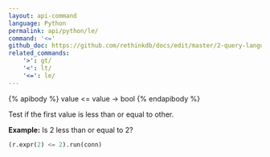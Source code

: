 ```yaml
---
layout: api-command 
language: Python
permalink: api/python/le/
command: '<='
github_doc: https://github.com/rethinkdb/docs/edit/master/2-query-language/api/python/math-and-logic/le.md
related_commands:
    '>': gt/
    '<': lt/
    '<=': le/
---
```


{% apibody %}
value <= value → bool
{% endapibody %}

Test if the first value is less than or equal to other.

__Example:__ Is 2 less than or equal to 2?

```py
(r.expr(2) <= 2).run(conn)
```



